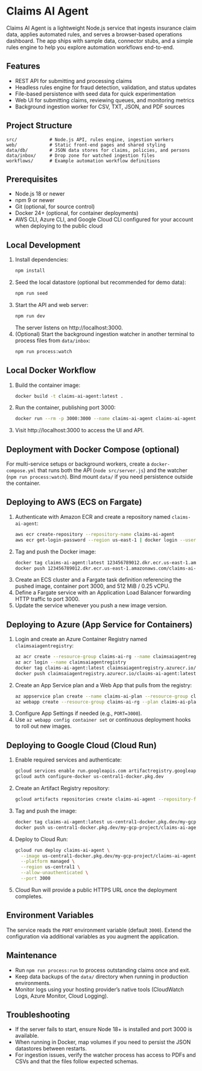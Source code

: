 # Claims AI Agent

Claims AI Agent is a lightweight Node.js service that ingests insurance claim data, applies automated rules, and serves a browser-based operations dashboard. The app ships with sample data, connector stubs, and a simple rules engine to help you explore automation workflows end-to-end.

## Features
- REST API for submitting and processing claims
- Headless rules engine for fraud detection, validation, and status updates
- File-based persistence with seed data for quick experimentation
- Web UI for submitting claims, reviewing queues, and monitoring metrics
- Background ingestion worker for CSV, TXT, JSON, and PDF sources

## Project Structure
```
src/            # Node.js API, rules engine, ingestion workers
web/            # Static front-end pages and shared styling
data/db/        # JSON data stores for claims, policies, and persons
data/inbox/     # Drop zone for watched ingestion files
workflows/      # Example automation workflow definitions
```

## Prerequisites
- Node.js 18 or newer
- npm 9 or newer
- Git (optional, for source control)
- Docker 24+ (optional, for container deployments)
- AWS CLI, Azure CLI, and Google Cloud CLI configured for your account when deploying to the public cloud

## Local Development
1. Install dependencies:
   ```bash
   npm install
   ```
2. Seed the local datastore (optional but recommended for demo data):
   ```bash
   npm run seed
   ```
3. Start the API and web server:
   ```bash
   npm run dev
   ```
   The server listens on http://localhost:3000.
4. (Optional) Start the background ingestion watcher in another terminal to process files from `data/inbox`:
   ```bash
   npm run process:watch
   ```

## Local Docker Workflow
1. Build the container image:
   ```bash
   docker build -t claims-ai-agent:latest .
   ```
2. Run the container, publishing port 3000:
   ```bash
   docker run --rm -p 3000:3000 --name claims-ai-agent claims-ai-agent:latest
   ```
3. Visit http://localhost:3000 to access the UI and API.

## Deployment with Docker Compose (optional)
For multi-service setups or background workers, create a `docker-compose.yml` that runs both the API (`node src/server.js`) and the watcher (`npm run process:watch`). Bind mount `data/` if you need persistence outside the container.

## Deploying to AWS (ECS on Fargate)
1. Authenticate with Amazon ECR and create a repository named `claims-ai-agent`:
   ```bash
   aws ecr create-repository --repository-name claims-ai-agent
   aws ecr get-login-password --region us-east-1 | docker login --username AWS --password-stdin 123456789012.dkr.ecr.us-east-1.amazonaws.com
   ```
2. Tag and push the Docker image:
   ```bash
   docker tag claims-ai-agent:latest 123456789012.dkr.ecr.us-east-1.amazonaws.com/claims-ai-agent:latest
   docker push 123456789012.dkr.ecr.us-east-1.amazonaws.com/claims-ai-agent:latest
   ```
3. Create an ECS cluster and a Fargate task definition referencing the pushed image, container port 3000, and 512 MiB / 0.25 vCPU.
4. Define a Fargate service with an Application Load Balancer forwarding HTTP traffic to port 3000.
5. Update the service whenever you push a new image version.

## Deploying to Azure (App Service for Containers)
1. Login and create an Azure Container Registry named `claimsaiagentregistry`:
   ```bash
   az acr create --resource-group claims-ai-rg --name claimsaiagentregistry --sku Basic
   az acr login --name claimsaiagentregistry
   docker tag claims-ai-agent:latest claimsaiagentregistry.azurecr.io/claims-ai-agent:latest
   docker push claimsaiagentregistry.azurecr.io/claims-ai-agent:latest
   ```
2. Create an App Service plan and a Web App that pulls from the registry:
   ```bash
   az appservice plan create --name claims-ai-plan --resource-group claims-ai-rg --sku B1 --is-linux
   az webapp create --resource-group claims-ai-rg --plan claims-ai-plan --name claims-ai-agent --deployment-container-image-name claimsaiagentregistry.azurecr.io/claims-ai-agent:latest
   ```
3. Configure App Settings if needed (e.g., `PORT=3000`).
4. Use `az webapp config container set` or continuous deployment hooks to roll out new images.

## Deploying to Google Cloud (Cloud Run)
1. Enable required services and authenticate:
   ```bash
   gcloud services enable run.googleapis.com artifactregistry.googleapis.com
   gcloud auth configure-docker us-central1-docker.pkg.dev
   ```
2. Create an Artifact Registry repository:
   ```bash
   gcloud artifacts repositories create claims-ai-agent --repository-format=docker --location=us-central1
   ```
3. Tag and push the image:
   ```bash
   docker tag claims-ai-agent:latest us-central1-docker.pkg.dev/my-gcp-project/claims-ai-agent/claims-ai-agent:latest
   docker push us-central1-docker.pkg.dev/my-gcp-project/claims-ai-agent/claims-ai-agent:latest
   ```
4. Deploy to Cloud Run:
   ```bash
   gcloud run deploy claims-ai-agent \
     --image us-central1-docker.pkg.dev/my-gcp-project/claims-ai-agent/claims-ai-agent:latest \
     --platform managed \
     --region us-central1 \
     --allow-unauthenticated \
     --port 3000
   ```
5. Cloud Run will provide a public HTTPS URL once the deployment completes.

## Environment Variables
The service reads the `PORT` environment variable (default `3000`). Extend the configuration via additional variables as you augment the application.

## Maintenance
- Run `npm run process:run` to process outstanding claims once and exit.
- Keep data backups of the `data/` directory when running in production environments.
- Monitor logs using your hosting provider’s native tools (CloudWatch Logs, Azure Monitor, Cloud Logging).

## Troubleshooting
- If the server fails to start, ensure Node 18+ is installed and port 3000 is available.
- When running in Docker, map volumes if you need to persist the JSON datastores between restarts.
- For ingestion issues, verify the watcher process has access to PDFs and CSVs and that the files follow expected schemas.
